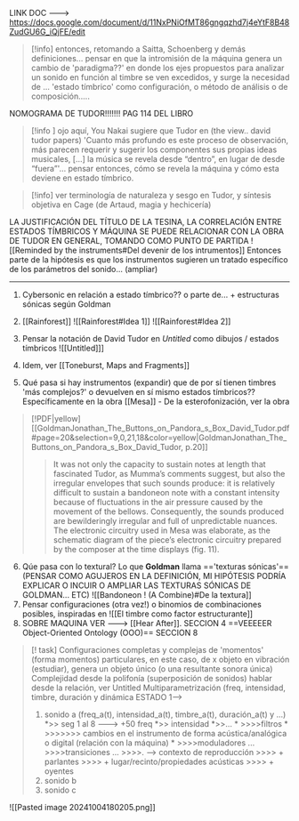 
LINK DOC ---> https://docs.google.com/document/d/11NxPNiOfMT86gngqzhd7j4eYtF8B48ZudGU6G_iQjFE/edit

> [!info] entonces, retomando a Saitta, Schoenberg y demás definiciones... pensar en que la intromisión de la máquina genera un cambio de 'paradigma??' en donde los ejes propuestos para analizar un sonido en función al timbre se ven excedidos, y surge la necesidad de ... 'estado tímbrico' como configuración, o método de análisis o de composición.....

NOMOGRAMA DE TUDOR!!!!!!! PAG 114 DEL LIBRO

> [!info ] ojo aquí, You Nakai sugiere que Tudor en (the view.. david tudor papers) 'Cuanto más profundo es este proceso de observación, más parecen requerir y sugerir los componentes sus propias ideas musicales, [...] la música se revela desde “dentro”, en lugar de desde “fuera”'... pensar entonces, cómo se revela la máquina y cómo esta deviene en estado tímbrico.

> [!info] ver terminología de naturaleza y sesgo en Tudor, y síntesis objetiva en Cage (de Artaud, magia y hechicería)

LA JUSTIFICACIÓN DEL TÍTULO DE LA TESINA, LA CORRELACIÓN ENTRE ESTADOS TÍMBRICOS Y MÁQUINA SE PUEDE RELACIONAR CON LA OBRA DE TUDOR EN GENERAL, TOMANDO COMO PUNTO DE PARTIDA ![[Reminded by the instruments#Del devenir de los intrumentos]]
Entonces parte de la hipótesis es que los instrumentos sugieren un tratado específico de los parámetros del sonido... (ampliar)

---------
1) Cybersonic en relación a estado tímbrico?? o parte de... + estructuras sónicas según Goldman

2) [[Rainforest]]
![[Rainforest#Idea 1]]
![[Rainforest#Idea 2]]


3) Pensar la notación de David Tudor en *Untitled* como dibujos / estados tímbricos ![[Untitled]]] 
4) Idem, ver [[Toneburst, Maps and Fragments]]
5) Qué pasa si hay instrumentos (expandir) que de por sí tienen timbres 'más complejos?' o devuelven en sí mismo estados tímbricos?? Específicamente en la obra [[Mesa]] - De la esterofonización, ver la obra
> [!PDF|yellow] [[GoldmanJonathan_The_Buttons_on_Pandora_s_Box_David_Tudor.pdf#page=20&selection=9,0,21,18&color=yellow|GoldmanJonathan_The_Buttons_on_Pandora_s_Box_David_Tudor, p.20]]
> > It was not only the capacity to sustain notes at length that fascinated Tudor, as Mumma’s comments suggest, but also the irregular envelopes that such sounds produce: it is relatively difficult to sustain a bandoneon note with a constant intensity because of fluctuations in the air pressure caused by the movement of the bellows. Consequently, the sounds produced are bewilderingly irregular and full of unpredictable nuances. The electronic circuitry used in Mesa was elaborate, as the schematic diagram of the piece’s electronic circuitry prepared by the composer at the time displays (fig. 11).

6) Qúe pasa con lo textural? Lo que **Goldman** llama =='texturas sónicas'== (PENSAR COMO AGUJEROS EN LA DEFINICIÓN, MI HIPÓTESIS PODRÍA EXPLICAR O INCUIR O AMPLIAR LAS TEXTURAS SÓNICAS DE GOLDMAN... ETC) ![[Bandoneon ! (A Combine)#De la textura]] 
7) Pensar configuraciones (otra vez!) o binomios de combinaciones posibles, inspiradas en ![[El timbre como factor estructurante]]
8) SOBRE MAQUINA VER ---> [[Hear After]]. SECCION 4 ==VEEEEER Object-Oriented Ontology (OOO)== SECCION 8

> [! task] Configuraciones completas y complejas de 'momentos' (forma momentos) particulares, en este caso, de x objeto en vibración (estudiar), genera un objeto único (o una resultante sonora única)
> 		Complejidad desde la polifonía (superposición de sonidos) hablar desde la relación, ver Untitled
> 		Multiparametrización (freq, intensidad, timbre, duración y dinámica
> ESTADO 1--> 
> 1) sonido a (freq_a(t), intensidad_a(t), timbre_a(t), duración_a(t) y ...)
> 		*>> seg 1 al 8 ---> +50 freq
> 		*>> intensidad
> 		 *>>...
> 			* >>>>filtros
> 				* >>>>>>> cambios en el instrumento de forma acústica/analógica o digital (relación con la máquina)
> 			* >>>>moduladores ...
> 			 >>>>transiciones ...
> 			 >>>>.      --> contexto de reproducción
> 			 >>>> + parlantes
> 			 >>>> + lugar/recinto/propiedades acústicas
> 			 >>>> + oyentes
> 1) sonido b
> 2) sonido c


![[Pasted image 20241004180205.png]]